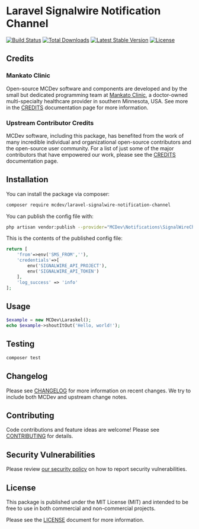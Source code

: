 # Laravel Signalwire Notification Channel

<a href="https://github.com/laravel/SignalWire-notification-channel/actions"><img src="https://github.com/laravel/SignalWire-notification-channel/workflows/tests/badge.svg" alt="Build Status"></a>
<a href="https://packagist.org/packages/laravel/SignalWire-notification-channel"><img src="https://img.shields.io/packagist/dt/laravel/SignalWire-notification-channel" alt="Total Downloads"></a>
<a href="https://packagist.org/packages/laravel/SignalWire-notification-channel"><img src="https://img.shields.io/packagist/v/laravel/SignalWire-notification-channel" alt="Latest Stable Version"></a>
<a href="https://packagist.org/packages/laravel/SignalWire-notification-channel"><img src="https://img.shields.io/packagist/l/laravel/SignalWire-notification-channel" alt="License"></a>

## Credits

### Mankato Clinic
Open-source MCDev software and components are developed and by the small but dedicated programming team at [Mankato Clinic](http://www.mankatoclinic.com/), a doctor-owned multi-specialty healthcare provider in southern Minnesota, USA. See more in the [CREDITS](CREDITS.md) documentation page for more information.

### Upstream Contributor Credits

MCDev software, including this package, has benefited from the work of many incredible individual and organizational open-source contributors and the open-source user community. For a list of just some of the major contributors that have empowered our work, please see the [CREDITS](CREDITS.md) documentation page.

## Installation

You can install the package via composer:

```bash
composer require mcdev/laravel-signalwire-notification-channel
```

You can publish the config file with:
```bash
php artisan vendor:publish --provider="MCDev\Notifications\SignalWireChannelServiceProvider" --tag="config"
```

This is the contents of the published config file:

```php
return [
    'from'=>env('SMS_FROM',''),
    'credentials'=>[
        env('SIGNALWIRE_API_PROJECT'),
        env('SIGNALWIRE_API_TOKEN')
    ],
    'log_success' => 'info'
];
```

## Usage

```php
$example = new MCDev\Laraskel();
echo $example->shoutItOut('Hello, world!');
```

## Testing

```bash
composer test
```

## Changelog

Please see [CHANGELOG](CHANGELOG.md) for more information on recent changes. We try to include both MCDev and upstream change notes.

## Contributing

Code contributions and feature ideas are welcome! Please see [CONTRIBUTING](.github/CONTRIBUTING.md) for details.

## Security Vulnerabilities

Please review [our security policy](.github/SECURITY.md) on how to report security vulnerabilities.

## License

This package is published under the MIT License (MIT) and intended to be free to use in both commercial and non-commercial projects. 

Please see the [LICENSE](LICENSE.md) document for more information.
